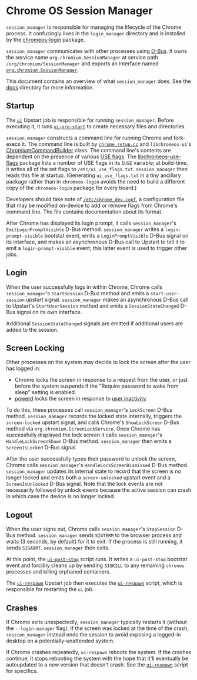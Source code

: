 # Chrome OS Session Manager

`session_manager` is responsible for managing the lifecycle of the Chrome
process. It confusingly lives in the `login_manager` directory and is installed
by the [chromeos-login] package.

`session_manager` communicates with other processes using [D-Bus]. It owns the
service name `org.chromium.SessionManager` at service path
`/org/chromium/SessionManager` and exports an interface named
[`org.chromium.SessionManager`](dbus_bindings/org.chromium.SessionManagerInterface.xml).

This document contains an overview of what `session_manager` does. See the
[docs](docs/) directory for more information.

## Startup

The [`ui`](init/upstart/ui.conf) Upstart job is responsible for running
`session_manager`. Before executing it, it runs
[`ui-pre-start`](init/scripts/ui-pre-start) to create necessary files and
directories.

`session_manager` constructs a command line for running Chrome and fork-execs
it. The command line is built by [`chrome_setup.cc`](chrome_setup.cc) and
`libchromeos-ui`'s [ChromiumCommandBuilder] class. The command line's contents
are dependent on the presence of various [USE flags]. The
[libchromeos-use-flags] package lists a number of USE flags in its `IUSE`
variable; at build-time, it writes all of the set flags to
`/etc/ui_use_flags.txt`. `session_manager` then reads this file at startup.
(Generating `ui_use_flags.txt` in a tiny ancillary package rather than in
`chromeos-login` avoids the need to build a different copy of the
`chromeos-login` package for every board.)

Developers should take note of [`/etc/chrome_dev.conf`](chrome_dev.conf), a
configuration file that may be modified on-device to add or remove flags from
Chrome's command line. The file contains documentation about its format.

After Chrome has displayed its login prompt, it calls `session_manager`'s
`EmitLoginPromptVisible` D-Bus method. `session_manager` writes a
`login-prompt-visible` bootstat event, emits a `LoginPromptVisible` D-Bus signal
on its interface, and makes an asynchronous D-Bus call to Upstart to tell it to
emit a `login-prompt-visible` event; this latter event is used to trigger other
jobs.

## Login

When the user successfully logs in within Chrome, Chrome calls
`session_manager`'s `StartSession` D-Bus method and emits a
`start-user-session` upstart signal. `session_manager` makes an
asynchronous D-Bus call to Upstart's `StartUserSession` method and emits a
`SessionStateChanged` D-Bus signal on its own interface.

Additional `SessionStateChanged` signals are emitted if additional users are
added to the session.

## Screen Locking

Other processes on the system may decide to lock the screen after the user has
logged in:

-   Chrome locks the screen in response to a request from the user, or just
    before the system suspends if the "Require password to wake from sleep"
    setting is enabled.
-   [powerd] locks the screen in response to [user inactivity].

To do this, these processes call `session_manager`'s `LockScreen` D-Bus method.
`session_manager` records the locked state internally, triggers the
`screen-locked` upstart signal, and calls Chrome's `ShowLockScreen` D-Bus method
via `org.chromium.ScreenLockService`. Once Chrome has successfully displayed the
lock screen it calls `session_manager`'s `HandleLockScreenShown` D-Bus method.
`session_manager` then emits a `ScreenIsLocked` D-Bus signal.

After the user successfully types their password to unlock the screen, Chrome
calls `session_manager`'s `HandleLockScreenDismissed` D-Bus method.
`session_manager` updates its internal state to record that the screen is no
longer locked and emits both a `screen-unlocked` upstart event and a
`ScreenIsUnlocked` D-Bus signal. Note that the lock events are not necessarily
followed by unlock events because the active session can crash in which case the
device is no longer locked.

## Logout

When the user signs out, Chrome calls `session_manager`'s `StopSession` D-Bus
method. `session_manager` sends `SIGTERM` to the browser process and waits (3
seconds, by default) for it to exit. If the process is still running, it sends
`SIGABRT`. `session_manager` then exits.

At this point, the [`ui-post-stop`](init/scripts/ui-post-stop) script runs. It
writes a `ui-post-stop` bootstat event and forcibly cleans up by sending
`SIGKILL` to any remaining `chronos` processes and killing orphaned containers.

The [`ui-respawn`](init/upstart/ui-respawn.conf) Upstart job then executes the
[`ui-respawn`](init/scripts/ui-respawn) script, which is responsible for
restarting the `ui` job.

## Crashes

If Chrome exits unexpectedly, `session_manager` typically restarts it (without
the `--login-manager` flag). If the screen was locked at the time of the crash,
`session_manager` instead ends the session to avoid exposing a logged-in desktop
on a potentially-unattended system.

If Chrome crashes repeatedly, `ui-respawn` reboots the system. If the crashes
continue, it stops rebooting the system with the hope that it'll eventually be
autoupdated to a new version that doesn't crash. See the
[`ui-respawn`](init/scripts/ui-respawn) script for specifics.

[D-Bus]: https://chromium.googlesource.com/chromiumos/docs/+/HEAD/dbus_best_practices.md
[chromeos-login]: https://chromium.googlesource.com/chromiumos/overlays/chromiumos-overlay/+/HEAD/chromeos-base/chromeos-login/
[ChromiumCommandBuilder]: https://chromium.googlesource.com/chromiumos/overlays/chromiumos-overlay/+/HEAD/chromeos-base/libchromeos-use-flags/
[USE flags]: https://www.chromium.org/chromium-os/how-tos-and-troubleshooting/portage-build-faq
[libchromeos-use-flags]: https://chromium.googlesource.com/chromiumos/overlays/chromiumos-overlay/+/HEAD/chromeos-base/libchromeos-use-flags/
[powerd]: ../power_manager/
[user inactivity]: ../power_manager/docs/inactivity_delays.md
